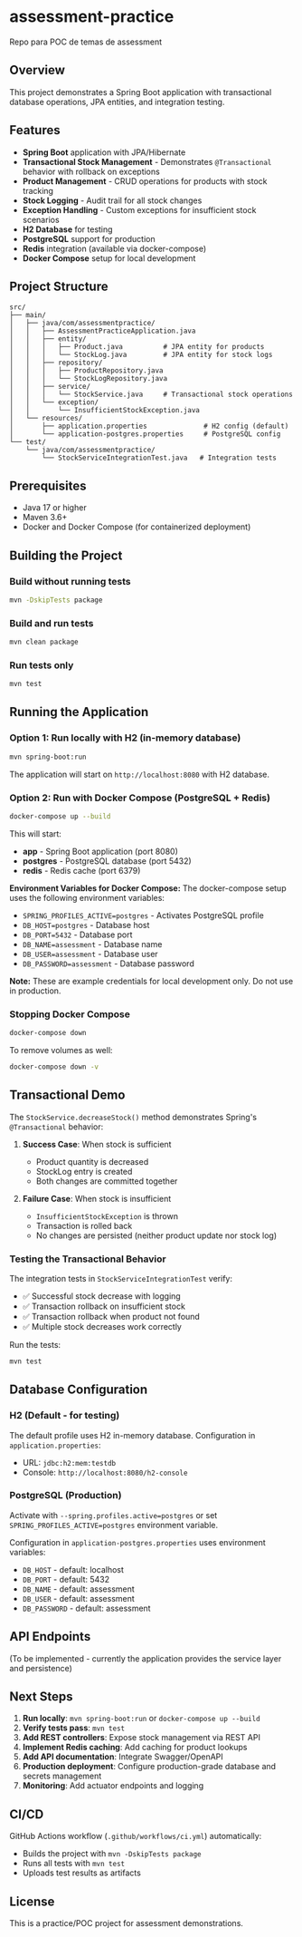 # assessment-practice
Repo para POC de temas de assessment

## Overview
This project demonstrates a Spring Boot application with transactional database operations, JPA entities, and integration testing.

## Features
- **Spring Boot** application with JPA/Hibernate
- **Transactional Stock Management** - Demonstrates `@Transactional` behavior with rollback on exceptions
- **Product Management** - CRUD operations for products with stock tracking
- **Stock Logging** - Audit trail for all stock changes
- **Exception Handling** - Custom exceptions for insufficient stock scenarios
- **H2 Database** for testing
- **PostgreSQL** support for production
- **Redis** integration (available via docker-compose)
- **Docker Compose** setup for local development

## Project Structure
```
src/
├── main/
│   ├── java/com/assessmentpractice/
│   │   ├── AssessmentPracticeApplication.java
│   │   ├── entity/
│   │   │   ├── Product.java          # JPA entity for products
│   │   │   └── StockLog.java         # JPA entity for stock logs
│   │   ├── repository/
│   │   │   ├── ProductRepository.java
│   │   │   └── StockLogRepository.java
│   │   ├── service/
│   │   │   └── StockService.java     # Transactional stock operations
│   │   └── exception/
│   │       └── InsufficientStockException.java
│   └── resources/
│       ├── application.properties              # H2 config (default)
│       └── application-postgres.properties     # PostgreSQL config
└── test/
    └── java/com/assessmentpractice/
        └── StockServiceIntegrationTest.java   # Integration tests
```

## Prerequisites
- Java 17 or higher
- Maven 3.6+
- Docker and Docker Compose (for containerized deployment)

## Building the Project

### Build without running tests
```bash
mvn -DskipTests package
```

### Build and run tests
```bash
mvn clean package
```

### Run tests only
```bash
mvn test
```

## Running the Application

### Option 1: Run locally with H2 (in-memory database)
```bash
mvn spring-boot:run
```
The application will start on `http://localhost:8080` with H2 database.

### Option 2: Run with Docker Compose (PostgreSQL + Redis)
```bash
docker-compose up --build
```

This will start:
- **app** - Spring Boot application (port 8080)
- **postgres** - PostgreSQL database (port 5432)
- **redis** - Redis cache (port 6379)

**Environment Variables for Docker Compose:**
The docker-compose setup uses the following environment variables:
- `SPRING_PROFILES_ACTIVE=postgres` - Activates PostgreSQL profile
- `DB_HOST=postgres` - Database host
- `DB_PORT=5432` - Database port
- `DB_NAME=assessment` - Database name
- `DB_USER=assessment` - Database user
- `DB_PASSWORD=assessment` - Database password

**Note:** These are example credentials for local development only. Do not use in production.

### Stopping Docker Compose
```bash
docker-compose down
```

To remove volumes as well:
```bash
docker-compose down -v
```

## Transactional Demo

The `StockService.decreaseStock()` method demonstrates Spring's `@Transactional` behavior:

1. **Success Case**: When stock is sufficient
   - Product quantity is decreased
   - StockLog entry is created
   - Both changes are committed together

2. **Failure Case**: When stock is insufficient
   - `InsufficientStockException` is thrown
   - Transaction is rolled back
   - No changes are persisted (neither product update nor stock log)

### Testing the Transactional Behavior

The integration tests in `StockServiceIntegrationTest` verify:
- ✅ Successful stock decrease with logging
- ✅ Transaction rollback on insufficient stock
- ✅ Transaction rollback when product not found
- ✅ Multiple stock decreases work correctly

Run the tests:
```bash
mvn test
```

## Database Configuration

### H2 (Default - for testing)
The default profile uses H2 in-memory database. Configuration in `application.properties`:
- URL: `jdbc:h2:mem:testdb`
- Console: `http://localhost:8080/h2-console`

### PostgreSQL (Production)
Activate with `--spring.profiles.active=postgres` or set `SPRING_PROFILES_ACTIVE=postgres` environment variable.

Configuration in `application-postgres.properties` uses environment variables:
- `DB_HOST` - default: localhost
- `DB_PORT` - default: 5432
- `DB_NAME` - default: assessment
- `DB_USER` - default: assessment
- `DB_PASSWORD` - default: assessment

## API Endpoints
(To be implemented - currently the application provides the service layer and persistence)

## Next Steps
1. **Run locally**: `mvn spring-boot:run` or `docker-compose up --build`
2. **Verify tests pass**: `mvn test`
3. **Add REST controllers**: Expose stock management via REST API
4. **Implement Redis caching**: Add caching for product lookups
5. **Add API documentation**: Integrate Swagger/OpenAPI
6. **Production deployment**: Configure production-grade database and secrets management
7. **Monitoring**: Add actuator endpoints and logging

## CI/CD
GitHub Actions workflow (`.github/workflows/ci.yml`) automatically:
- Builds the project with `mvn -DskipTests package`
- Runs all tests with `mvn test`
- Uploads test results as artifacts

## License
This is a practice/POC project for assessment demonstrations.
